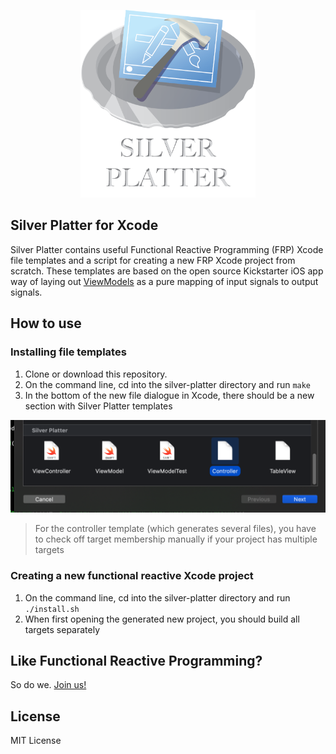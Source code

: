 <p align="center">
  <img height="300" src="https://github.com/BeiningBogen/silver-platter/blob/master/resources/Silver%20Platter5.png">
</p>

## Silver Platter for Xcode
Silver Platter contains useful Functional Reactive Programming (FRP) Xcode file templates and a script for creating a new FRP Xcode project from scratch. These templates are based on the open source Kickstarter iOS app way of laying out [ViewModels](https://github.com/kickstarter/native-docs/blob/master/vm-structure.md) as a pure mapping of input signals to output signals.

## How to use
 

### Installing file templates 
1. Clone or download this repository.
2. On the command line, cd into the silver-platter directory and run `make`
3. In the bottom of the new file dialogue in Xcode, there should be a new section with Silver Platter templates
<p align="center">
  <img src="https://github.com/BeiningBogen/silver-platter/blob/master/resources/newfile-silverplatter.png">
</p>

> For the controller template (which generates several files), you have to check off target membership manually if your project has multiple targets


### Creating a new functional reactive Xcode project
1. On the command line, cd into the silver-platter directory and run `./install.sh`
2. When first opening the generated new project, you should build all targets separately


## Like Functional Reactive Programming?

So do we. [Join us!](https://beiningbogen.no/om-oss/)

## License

MIT License
